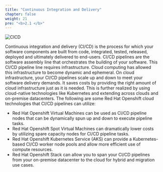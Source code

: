 ```yaml
---
title: "Continuous Integration and Delivery"
chapter: false
weight: 21
pre: "<b>2.1 </b>"
---
```


![CICD](/images/cicd.png)

Continuous integration and delivery (CI/CD) is the process for which your software components are built from code, integrated, tested, released, deployed and ultimately delivered to end-users. CI/CD pipelines are the software assembly line that orchestrates the building of your software. This CI/CD pipeline line requires infrastructure. Cloud computing has allowed this infrastructure to become dynamic and ephemeral. On cloud infrastructure, your CI/CD pipelines scale up and down to meet your software delivery demands. It saves costs by providing the right amount of cloud infrastructure just as it is needed. This is further realized by using cloud-native technologies like Kubernetes and extending across clouds and on-premise datacenters. The following are some Red Hat Openshift cloud technologies that CI/CD pipelines can utilize:

- Red Hat Openshift Virtual Machines can be used as CI/CD pipeline nodes that can be dynamically spun up and down to execute pipeline tasks.
- Red Hat Openshift Spot Virtual Machines can dramatically lower costs by utilizing spare capacity nodes for CI/CD pipeline tasks.
- Red Hat Openshift Kubernetes Service (AKS) can provide a Kubernetes-based CI/CD worker node pools and allow more efficient use of compute resources.
- Red Hat Openshift Stack can allow you to span your CI/CD pipelines from your on-premise datacenter to the cloud for hybrid and migration use cases.



